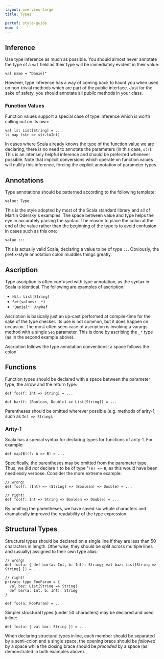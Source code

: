 ```yaml
---
layout: overview-large
title: Types

partof: style-guide
num: 4
---
```


## Inference

Use type inference as much as possible. You should almost never annotate
the type of a `val` field as their type will be immediately evident in
their value:

    val name = "Daniel"

However, type inference has a way of coming back to haunt you when used
on non-trivial methods which are part of the public interface. Just for
the sake of safety, you should annotate all public methods in your
class.

### Function Values

Function values support a special case of type inference which is worth
calling out on its own:

    val ls: List[String] = ...
    ls map (str => str.toInt)

In cases where Scala already knows the type of the function value we are
declaring, there is no need to annotate the parameters (in this case,
`str`). This is an intensely helpful inference and should be preferred
whenever possible. Note that implicit conversions which operate on
function values will nullify this inference, forcing the explicit
annotation of parameter types.

## Annotations

Type annotations should be patterned according to the following
template:

    value: Type

This is the style adopted by most of the Scala standard library and all
of Martin Odersky's examples. The space between value and type helps the
eye in accurately parsing the syntax. The reason to place the colon at
the end of the value rather than the beginning of the type is to avoid
confusion in cases such as this one:

    value :::

This is actually valid Scala, declaring a value to be of type `::`.
Obviously, the prefix-style annotation colon muddles things greatly.

## Ascription

Type ascription is often confused with type annotation, as the syntax in
Scala is identical. The following are examples of ascription:

-   `Nil: List[String]`
-   `Set(values: _*)`
-   `"Daniel": AnyRef`

Ascription is basically just an up-cast performed at compile-time for
the sake of the type checker. Its use is not common, but it does happen
on occasion. The most often seen case of ascription is invoking a
varargs method with a single `Seq` parameter. This is done by ascribing
the `_*` type (as in the second example above).

Ascription follows the type annotation conventions; a space follows the
colon.

## Functions

Function types should be declared with a space between the parameter
type, the arrow and the return type:

    def foo(f: Int => String) = ...

    def bar(f: (Boolean, Double) => List[String]) = ...

Parentheses should be omitted wherever possible (e.g. methods of
arity-1, such as `Int => String`).

### Arity-1

Scala has a special syntax for declaring types for functions of arity-1.
For example:

    def map[B](f: A => B) = ...

Specifically, the parentheses may be omitted from the parameter type.
Thus, we did *not* declare `f` to be of type "`(A) => B`, as this would
have been needlessly verbose. Consider the more extreme example:

    // wrong!
    def foo(f: (Int) => (String) => (Boolean) => Double) = ...

    // right!
    def foo(f: Int => String => Boolean => Double) = ...

By omitting the parentheses, we have saved six whole characters and
dramatically improved the readability of the type expression.

## Structural Types

Structural types should be declared on a single line if they are less
than 50 characters in length. Otherwise, they should be split across
multiple lines and (usually) assigned to their own type alias:

    // wrong!
    def foo(a: { def bar(a: Int, b: Int): String; val baz: List[String => String] }) = ...

    // right!
    private type FooParam = {
      val baz: List[String => String]
      def bar(a: Int, b: Int): String
    }

    def foo(a: FooParam) = ...

Simpler structural types (under 50 characters) may be declared and used
inline:

    def foo(a: { val bar: String }) = ...

When declaring structural types inline, each member should be separated
by a semi-colon and a single space, the opening brace should be
*followed* by a space while the closing brace should be *preceded* by a
space (as demonstrated in both examples above).

